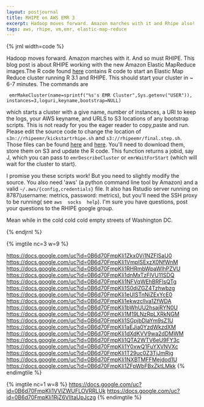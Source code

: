 ```yaml
---
layout: postjournal
title: RHIPE on AWS EMR 3
excerpt: Hadoop moves forward. Amazon marches with it and Rhipe also!
tags: aws, rhipe, vm,emr, elastic-map-reduce
---
```


{% jrnl width=code %}


Hadoop moves forward. Amazon marches with it. And so must RHIPE. This blog post
is about RHIPE working with the new Amazon Elastic MapReduce images.The R code
found
[here](https://drive.google.com/file/d/0B6d70FmpKIi1a293S2FFZGwwYms/view?usp=sharing)
contains R code to start an Elastic Map Reduce cluster running R 3.1 and
RHIPE. This should start your cluster in ~ 6-7 minutes. The commands are

     emrMakeCluster(name=sprintf("%s's EMR Cluster",Sys.getenv("USER")), instances=3,loguri,keyname,bootstrap=NULL)

which starts a cluster with a give name, number of instances, a URI to keep the
logs, your AWS keyname, and URLS to S3 locations of any bootstrap scripts.
This is not ready for you the eager reader to copy,paste and run. Please edit
the source code to change the location of ``s3n://rhipeemr/kickstartrhipe.sh``
and ``s3://rhipeemr/final.step.sh``. Those files can be found
[here](https://drive.google.com/file/d/0B6d70FmpKIi1MTExelBGSzdfRTA/view?usp=sharing)
and
[here](https://drive.google.com/file/d/0B6d70FmpKIi1V3FqY2FWcmFheUk/view?usp=sharing). You'll
need to download them, store them on S3 and update the R code.
This function returns a jobid, say J, which you can pass to
``emrDescribeCluster`` or ``emrWaitForStart`` (which will wait for the cluster
to start).

I promise you  these scripts work! But  you need to slightly  modify the source.
You  also  need 'aws'  (a  python  command line  tool  by  Amazon) and  a  valid
``~/.aws/{config,credentials}``  file. It  also  has Rstudio  server running  on
8787(username: metrics, password: metrics), but you'll  need the SSH proxy to be
running(  see ``aws  socks  help``).  I'm sure  you  have  questions, post  your
questions to the RHIPE google group.

Mean while in the cold cold cold empty streets of  Washington DC.

{% endjrnl %}


{% imgtile nc=3 w=9 %}

 https://docs.google.com/uc?id=0B6d70FmpKIi1Zkx0Vi1NZFlSaU0 https://docs.google.com/uc?id=0B6d70FmpKIi1VmpISExzX0NfWnM
 https://docs.google.com/uc?id=0B6d70FmpKIi1RHRmbWpaWlhPZVU https://docs.google.com/uc?id=0B6d70FmpKIi1dnMxTzFlVU11SDQ
 https://docs.google.com/uc?id=0B6d70FmpKIi1NFVqWEhBRFlsQTg https://docs.google.com/uc?id=0B6d70FmpKIi1S0diZGZ4Tzhwbzg
 https://docs.google.com/uc?id=0B6d70FmpKIi1eUlSTnNiZExYcE0 https://docs.google.com/uc?id=0B6d70FmpKIi1ekwzcllva1ZfWDA
 https://docs.google.com/uc?id=0B6d70FmpKIi1bWhUU2hsajRYN0U https://docs.google.com/uc?id=0B6d70FmpKIi1M19LNzRpLXRkNGM
 https://docs.google.com/uc?id=0B6d70FmpKIi1SGpjbDlaYm9sZ1U https://docs.google.com/uc?id=0B6d70FmpKIi1aEJia0YzdWkzdXM
 https://docs.google.com/uc?id=0B6d70FmpKIi1dXdKVV9wa2dDMWM https://docs.google.com/uc?id=0B6d70FmpKIi1QTA2WTV6eU9FY3c
 https://docs.google.com/uc?id=0B6d70FmpKIi1Y0xwQ1FuYXVNVXc https://docs.google.com/uc?id=0B6d70FmpKIi1T29uc0Z3TjJmRjg
 https://docs.google.com/uc?id=0B6d70FmpKIi1NXBTMFFMejdod1U https://docs.google.com/uc?id=0B6d70FmpKIi1ZFpWbFBxZktLMkk
 {% endimgtile %}
 
 {% imgtile nc=1 w=8 %}
 https://docs.google.com/uc?id=0B6d70FmpKIi1VVlZWUFLOVRRLUk https://docs.google.com/uc?id=0B6d70FmpKIi1RjZ6VlItaUpJczg
{% endimgtile %}
